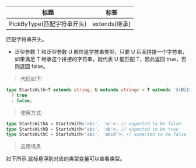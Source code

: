 | 标题                       | 标签          |
| -------------------------- | ------------- |
| PickByType(匹配字符串开头) | extends(继承) |

匹配字符串开头。

- 泛型参数 T 和泛型参数 U 都应是字符串类型，只要 U 后面拼接一个字符串，如果满足 T 继承这个拼接的字符串，就代表 U 能匹配 T，因此返回 true，否则返回 false。

> 代码如下:

```ts
type StartsWith<T extends string, U extends string> = T extends `${U}${string}`
  ? true
  : false;
```

> 使用方式:

```ts
type StartsWithA = StartsWith<'abc', 'ac'>; // expected to be false
type StartsWithB = StartsWith<'abc', 'ab'>; // expected to be true
type StartsWithC = StartsWith<'abc', 'abcd'>; // expected to be false
```

> 应用场景

如下所示,鼠标悬浮到对应的类型变量可以查看类型。

<div class="code-editor" data-url="codes/typescript/demo/StartsWith.ts" data-language="typescript"></div>
